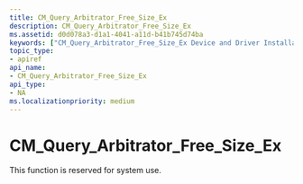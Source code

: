 ```yaml
---
title: CM_Query_Arbitrator_Free_Size_Ex
description: CM_Query_Arbitrator_Free_Size_Ex
ms.assetid: d0d078a3-d1a1-4041-a11d-b41b745d74ba
keywords: ["CM_Query_Arbitrator_Free_Size_Ex Device and Driver Installation"]
topic_type:
- apiref
api_name:
- CM_Query_Arbitrator_Free_Size_Ex
api_type:
- NA
ms.localizationpriority: medium
---
```


# CM_Query_Arbitrator_Free_Size_Ex

This function is reserved for system use.


 

 





